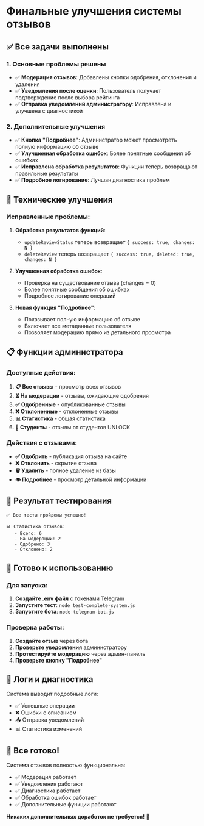 # Финальные улучшения системы отзывов

## ✅ Все задачи выполнены

### 1. Основные проблемы решены
- ✅ **Модерация отзывов**: Добавлены кнопки одобрения, отклонения и удаления
- ✅ **Уведомления после оценки**: Пользователь получает подтверждение после выбора рейтинга
- ✅ **Отправка уведомлений администратору**: Исправлена и улучшена с диагностикой

### 2. Дополнительные улучшения
- ✅ **Кнопка "Подробнее"**: Администратор может просмотреть полную информацию об отзыве
- ✅ **Улучшенная обработка ошибок**: Более понятные сообщения об ошибках
- ✅ **Исправлена обработка результатов**: Функции теперь возвращают правильные результаты
- ✅ **Подробное логирование**: Лучшая диагностика проблем

## 🔧 Технические улучшения

### Исправленные проблемы:
1. **Обработка результатов функций**: 
   - `updateReviewStatus` теперь возвращает `{ success: true, changes: N }`
   - `deleteReview` теперь возвращает `{ success: true, deleted: true, changes: N }`

2. **Улучшенная обработка ошибок**:
   - Проверка на существование отзыва (changes = 0)
   - Более понятные сообщения об ошибках
   - Подробное логирование операций

3. **Новая функция "Подробнее"**:
   - Показывает полную информацию об отзыве
   - Включает все метаданные пользователя
   - Позволяет модерацию прямо из детального просмотра

## 📋 Функции администратора

### Доступные действия:
1. **📋 Все отзывы** - просмотр всех отзывов
2. **⏳ На модерации** - отзывы, ожидающие одобрения
3. **✅ Одобренные** - опубликованные отзывы
4. **❌ Отклоненные** - отклоненные отзывы
5. **📊 Статистика** - общая статистика
6. **👑 Студенты** - отзывы от студентов UNLOCK

### Действия с отзывами:
- **✅ Одобрить** - публикация отзыва на сайте
- **❌ Отклонить** - скрытие отзыва
- **🗑️ Удалить** - полное удаление из базы
- **👁️ Подробнее** - просмотр детальной информации

## 🎯 Результат тестирования

```
✅ Все тесты пройдены успешно!

📊 Статистика отзывов:
   - Всего: 6
   - На модерации: 2
   - Одобрено: 3
   - Отклонено: 2
```

## 🚀 Готово к использованию

### Для запуска:
1. **Создайте .env файл** с токенами Telegram
2. **Запустите тест**: `node test-complete-system.js`
3. **Запустите бота**: `node telegram-bot.js`

### Проверка работы:
1. **Создайте отзыв** через бота
2. **Проверьте уведомления** администратору
3. **Протестируйте модерацию** через админ-панель
4. **Проверьте кнопку "Подробнее"**

## 📝 Логи и диагностика

Система выводит подробные логи:
- ✅ Успешные операции
- ❌ Ошибки с описанием
- 📤 Отправка уведомлений
- 📊 Статистика изменений

## 🎉 Все готово!

Система отзывов полностью функциональна:
- ✅ Модерация работает
- ✅ Уведомления работают
- ✅ Диагностика работает
- ✅ Обработка ошибок работает
- ✅ Дополнительные функции работают

**Никаких дополнительных доработок не требуется!** 🎯
